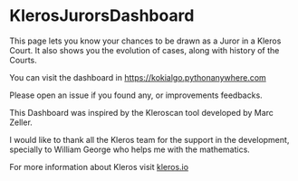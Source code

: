 # KlerosJurorsDashboard
This page lets you know your chances to be drawn as a Juror in a Kleros Court. It also shows you the evolution of cases, along with history of the Courts.

You can visit the dashboard in https://kokialgo.pythonanywhere.com

Please open an issue if you found any, or improvements feedbacks.

This Dashboard was inspired by the Kleroscan tool developed by Marc Zeller.

I would like to thank all the Kleros team for the support in the development, specially to William George who helps me with the mathematics.

For more information about Kleros visit [kleros.io](kleros.io)
